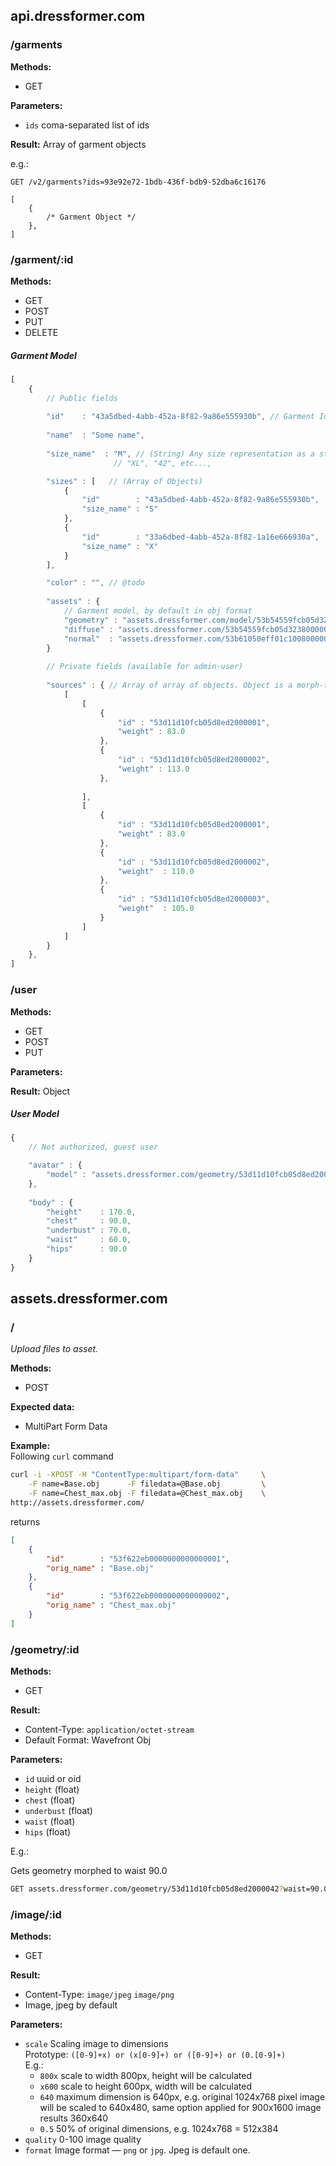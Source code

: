 ## api.dressformer.com

### /garments
__Methods:__ 

- GET

__Parameters:__

- `ids` coma-separated list of ids  

__Result:__ Array of garment objects

e.g.:

```
GET /v2/garments?ids=93e92e72-1bdb-436f-bdb9-52dba6c16176

[
	{ 
		/* Garment Object */ 
	},
]

```

### /garment/:id
__Methods:__ 

- GET
- POST
- PUT
- DELETE


#####  Garment Model

```javascript
[
	{
		// Public fields
		
		"id"    : "43a5dbed-4abb-452a-8f82-9a86e555930b", // Garment Id as a uuid
		
		"name"  : "Some name",
		
		"size_name"  : "M", // (String) Any size representation as a string, e.g. 
		               // "XL", "42", etc..., 

		"sizes" : [   // (Array of Objects)
			{
				"id"        : "43a5dbed-4abb-452a-8f82-9a86e555930b",
				"size_name" : "S"
			},
			{
				"id"        : "33a6dbed-4abb-452a-8f82-1a16e666930a",
				"size_name" : "X"
			}  
		],

		"color" : "", // @todo
		
		"assets" : {
			// Garment model, by default in obj format
			"geometry" : "assets.dressformer.com/model/53b54559fcb05d3238000012" // Base model
			"diffuse" : "assets.dressformer.com/53b54559fcb05d3238000002" // Diffuse map
			"normal"  : "assets.dressformer.com/53b61050eff01c1008000001" // Normal map
		}
		
		// Private fields (available for admin-user)
		
		"sources" : { // Array of array of objects. Object is a morph-target - weight pair.
			[	
				[
					{ 
						"id" : "53d11d10fcb05d8ed2000001",
						"weight" : 83.0
					},
					{ 
						"id" : "53d11d10fcb05d8ed2000002",
						"weight" : 113.0
					},					
					
				],
				[
					{
						"id" : "53d11d10fcb05d8ed2000001",  
						"weight" : 83.0
					},
					{
						"id" : "53d11d10fcb05d8ed2000002",
						"weight"  : 110.0
					},
					{
						"id" : "53d11d10fcb05d8ed2000003",
						"weight"  : 105.0
					}
				]
			]
		}
	},	
]
```

### /user
__Methods:__ 

- GET
- POST
- PUT

__Parameters:__


__Result:__ Object

##### User Model

```javascript
{
	// Not authorized, guest user

	"avatar" : {
		"model" : "assets.dressformer.com/geometry/53d11d10fcb05d8ed2000042" // Some base mannequin
	},
	
	"body" : {
		"height"    : 170.0,
		"chest"     : 90.0,
		"underbust" : 70.0,
		"waist"     : 60.0,
		"hips"      : 90.0
	}
}
```

## assets.dressformer.com

### /
_Upload files to asset._
  
__Methods:__

- POST

__Expected data:__

- MultiPart Form Data

__Example:__   
Following `curl` command

```sh
curl -i -XPOST -H "ContentType:multipart/form-data"     \
	-F name=Base.obj      -F filedata=@Base.obj         \
	-F name=Chest_max.obj -F filedata=@Chest_max.obj    \
http://assets.dressformer.com/
```
returns

```json
[
	{
		"id"        : "53f622eb0000000000000001",
		"orig_name" : "Base.obj"
	},
	{
		"id"        : "53f622eb0000000000000002",
		"orig_name" : "Chest_max.obj"
	}
]	
```


### /geometry/:id
__Methods:__

- GET

__Result:__

- Content-Type: `application/octet-stream` 
- Default Format: Wavefront Obj

__Parameters:__

- `id` uuid or oid
- `height`    (float)
- `chest`     (float)
- `underbust` (float)
- `waist`     (float)
- `hips`      (float)

E.g.:

Gets geometry morphed to waist 90.0

```sh
GET assets.dressformer.com/geometry/53d11d10fcb05d8ed2000042?waist=90.0
```

### /image/:id
	
__Methods:__

- GET

__Result:__

- Content-Type: `image/jpeg` `image/png`
- Image, jpeg by default

__Parameters:__

- `scale` Scaling image to dimensions  
	Prototype: `([0-9]+x) or (x[0-9]+) or ([0-9]+) or (0.[0-9]+)`  
	E.g.:
  	+ `800x` scale to width 800px, height will be calculated
  	+ `x600` scale to height 600px, width will be calculated
  	+ `640`  maximum dimension is 640px, e.g. original 1024x768 pixel image will be scaled to 640x480,
           same option applied for 900x1600 image results 360x640
  	+ `0.5`  50% of original dimensions, e.g. 1024x768 = 512x384
- `quality` 0-100 image quality
- `format` Image format — `png` or `jpg`. Jpeg is default one.

	



